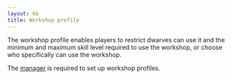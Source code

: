 ```yaml
---
layout: kb
title: Workshop profile
---
```


The workshop profile enables players to restrict dwarves can use it and the minimum and maximum skill level required to use the workshop, or choose who specifically can use the workshop.

The [manager](manager.html) is required to set up workshop profiles.